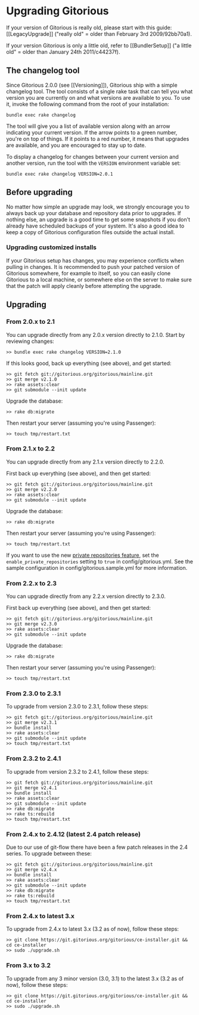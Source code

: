 # Upgrading Gitorious

If your version of Gitorious is really old, please start with this guide: [[LegacyUpgrade]] ("really old" = older than February 3rd 2009/92bb70a1).

If your version Gitorious is only a little old, refer to [[BundlerSetup]] ("a little old" = older than January 24th 2011/c44237f).

## The changelog tool

Since Gitorious 2.0.0 (see [[Versioning]]), Gitorious ship with a simple 
changelog tool. The tool consists of a single rake task that can tell you what version you are currently on and what versions are available to you. To use it, invoke the following command from the root of your installation:

    bundle exec rake changelog

The tool will give you a list of available version along with an arrow indicating your current version. If the arrow points to a green number, you're on top of things. If it points to a red number, it means that upgrades are available, and you are encouraged to stay up to date.

To display a changelog for changes between your current version and another version, run the tool with the `VERSION` environment variable set:

    bundle exec rake changelog VERSION=2.0.1

## Before upgrading

No matter how simple an upgrade may look, we strongly encourage you to always back up your database and repository data prior to upgrades. If nothing else, an upgrade is a good time to get some snapshots if you don't already have scheduled backups of your system. It's also a good idea to keep a copy of Gitorious configuration files outside the actual install.

### Upgrading customized installs

If your Gitorious setup has changes, you may experience conflicts when pulling in changes. It is recommended to push your patched version of Gitorious somewhere, for example to itself, so you can easily clone Gitorious to a local machine, or somewhere else on the server to make sure that the patch will apply cleanly before attempting the upgrade.

## Upgrading

### From 2.0.x to 2.1

You can upgrade directly from any 2.0.x version directly to 2.1.0. Start by reviewing changes:

    >> bundle exec rake changelog VERSION=2.1.0

If this looks good, back up everything (see above), and get started:

    >> git fetch git://gitorious.org/gitorious/mainline.git
    >> git merge v2.1.0
    >> rake assets:clear
    >> git submodule --init update

Upgrade the database:

    >> rake db:migrate

Then restart your server (assuming you're using Passenger):

    >> touch tmp/restart.txt

### From 2.1.x to 2.2

You can upgrade directly from any 2.1.x version directly to 2.2.0.

First back up everything (see above), and then get started:

    >> git fetch git://gitorious.org/gitorious/mainline.git
    >> git merge v2.2.0
    >> rake assets:clear
    >> git submodule --init update

Upgrade the database:

    >> rake db:migrate

Then restart your server (assuming you're using Passenger):

    >> touch tmp/restart.txt

If you want to use the new [private repositories feature](https://gitorious.org/gitorious/pages/PrivateRepositories), set the `enable_private_repositories` setting to `true` in config/gitorious.yml. See the sample configuration in config/gitorious.sample.yml for more information.

### From 2.2.x to 2.3

You can upgrade directly from any 2.2.x version directly to 2.3.0.

First back up everything (see above), and then get started:

    >> git fetch git://gitorious.org/gitorious/mainline.git
    >> git merge v2.3.0
    >> rake assets:clear
    >> git submodule --init update

Upgrade the database:

    >> rake db:migrate

Then restart your server (assuming you're using Passenger):

    >> touch tmp/restart.txt

### From 2.3.0 to 2.3.1

To upgrade from version 2.3.0 to 2.3.1, follow these steps:

    >> git fetch git://gitorious.org/gitorious/mainline.git
    >> git merge v2.3.1
    >> bundle install
    >> rake assets:clear
    >> git submodule --init update
    >> touch tmp/restart.txt

### From 2.3.2 to 2.4.1

To upgrade from version 2.3.2 to 2.4.1, follow these steps:

    >> git fetch git://gitorious.org/gitorious/mainline.git
    >> git merge v2.4.1
    >> bundle install
    >> rake assets:clear
    >> git submodule --init update
    >> rake db:migrate
    >> rake ts:rebuild
    >> touch tmp/restart.txt

### From 2.4.x to 2.4.12 (latest 2.4 patch release)

Due to our use of git-flow there have been a few patch releases in the 2.4 series. To upgrade between these:

    >> git fetch git://gitorious.org/gitorious/mainline.git
    >> git merge v2.4.x
    >> bundle install
    >> rake assets:clear
    >> git submodule --init update
    >> rake db:migrate
    >> rake ts:rebuild
    >> touch tmp/restart.txt

### From 2.4.x to latest 3.x

To upgrade from 2.4.x to latest 3.x (3.2 as of now), follow these steps:

    >> git clone https://git.gitorious.org/gitorious/ce-installer.git && cd ce-installer
    >> sudo ./upgrade.sh

### From 3.x to 3.2

To upgrade from any 3 minor version (3.0, 3.1) to the latest 3.x (3.2 as of now), follow these steps:

    >> git clone https://git.gitorious.org/gitorious/ce-installer.git && cd ce-installer
    >> sudo ./upgrade.sh